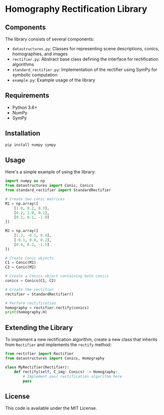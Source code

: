 # Homography Rectification Library


## Components

The library consists of several components:

- `datastructures.py`: Classes for representing scene descriptions, conics, homographies, and images
- `rectifier.py`: Abstract base class defining the interface for rectification algorithms
- `standard_rectifier.py`: Implementation of the rectifier using SymPy for symbolic computation
- `example.py`: Example usage of the library

## Requirements

- Python 3.6+
- NumPy
- SymPy

## Installation

```bash
pip install numpy sympy
```

## Usage

Here's a simple example of using the library:

```python
import numpy as np
from datastructures import Conic, Conics
from standard_rectifier import StandardRectifier

# Create two conic matrices
M1 = np.array([
    [1.0, 0.2, 0.3],
    [0.2, 1.0, 0.1],
    [0.3, 0.1, -1.0]
])

M2 = np.array([
    [1.2, -0.1, 0.4],
    [-0.1, 0.8, 0.2],
    [0.4, 0.2, -1.5]
])

# Create Conic objects
C1 = Conic(M1)
C2 = Conic(M2)

# Create a Conics object containing both conics
conics = Conics(C1, C2)

# Create the rectifier
rectifier = StandardRectifier()

# Perform rectification
homography = rectifier.rectify(conics)
print(homography.H)
```

## Extending the Library

To implement a new rectification algorithm, create a new class that inherits from `Rectifier` and implements the `rectify` method:

```python
from rectifier import Rectifier
from datastructures import Conics, Homography

class MyRectifier(Rectifier):
    def rectify(self, C_img: Conics) -> Homography:
        # Implement your rectification algorithm here
        pass
```

## License

This code is available under the MIT License. 